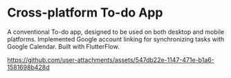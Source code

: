 # Cross-platform To-do App

A conventional To-do app, designed to be used on both desktop and mobile platforms. Implemented Google account linking for synchronizing tasks with Google Calendar. Built with FlutterFlow.

https://github.com/user-attachments/assets/547db22e-1147-471e-b1a6-1581698b428d
